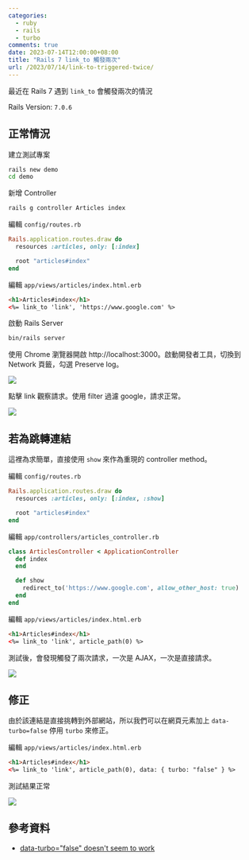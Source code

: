 ```yaml
---
categories:
  - ruby
  - rails
  - turbo
comments: true
date: 2023-07-14T12:00:00+08:00
title: "Rails 7 link_to 觸發兩次"
url: /2023/07/14/link-to-triggered-twice/
---
```


最近在 Rails 7 遇到 `link_to` 會觸發兩次的情況

Rails Version: `7.0.6`

## 正常情況

建立測試專案

```bash
rails new demo
cd demo
```

新增 Controller

```bash
rails g controller Articles index
```

編輯 `config/routes.rb`

```ruby
Rails.application.routes.draw do
  resources :articles, only: [:index]

  root "articles#index"
end
```

編輯 `app/views/articles/index.html.erb`

```html
<h1>Articles#index</h1>
<%= link_to 'link', 'https://www.google.com' %>
```

啟動 Rails Server

```bash
bin/rails server
```

使用 Chrome 瀏覽器開啟 http://localhost:3000。啟動開發者工具，切換到 Network 頁籤，勾選 Preserve log。

![](/images/2023-07-14/Xnip2023-07-14_15-57-13.jpg)

點擊 link 觀察請求。使用 filter 過濾 google，請求正常。

![](/images/2023-07-14/Xnip2023-07-14_15-58-35.jpg)

## 若為跳轉連結

這裡為求簡單，直接使用 `show` 來作為重現的 controller method。

編輯 `config/routes.rb`

```ruby
Rails.application.routes.draw do
  resources :articles, only: [:index, :show]

  root "articles#index"
end
```

編輯 `app/controllers/articles_controller.rb`

```ruby
class ArticlesController < ApplicationController
  def index
  end

  def show
    redirect_to('https://www.google.com', allow_other_host: true)
  end
end
```

編輯 `app/views/articles/index.html.erb`

```html
<h1>Articles#index</h1>
<%= link_to 'link', article_path(0) %>
```

測試後，會發現觸發了兩次請求，一次是 AJAX，一次是直接請求。

![](/images/2023-07-14/Xnip2023-07-14_16-05-14.jpg)

## 修正

由於該連結是直接挑轉到外部網站，所以我們可以在網頁元素加上 `data-turbo=false` 停用 `turbo` 來修正。

編輯 `app/views/articles/index.html.erb`

```html
<h1>Articles#index</h1>
<%= link_to 'link', article_path(0), data: { turbo: "false" } %>
```

測試結果正常

![](/images/2023-07-14/Xnip2023-07-14_16-09-21.jpg)

## 參考資料

- [data-turbo="false" doesn't seem to work](https://github.com/hotwired/turbo/issues/119#issuecomment-765708124)
